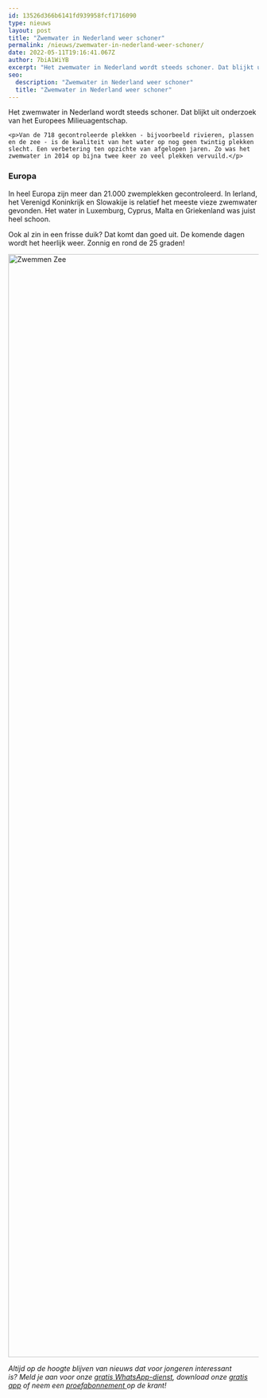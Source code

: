 ```yaml
---
id: 13526d366b6141fd939958fcf1716090
type: nieuws
layout: post
title: "Zwemwater in Nederland weer schoner"
permalink: /nieuws/zwemwater-in-nederland-weer-schoner/
date: 2022-05-11T19:16:41.067Z
author: 7biA1WiYB
excerpt: "Het zwemwater in Nederland wordt steeds schoner. Dat blijkt uit onderzoek van het Europees Milieuagentschap.  "
seo:
  description: "Zwemwater in Nederland weer schoner"
  title: "Zwemwater in Nederland weer schoner"
---
```

Het zwemwater in Nederland wordt steeds schoner. Dat blijkt uit onderzoek van het Europees Milieuagentschap.  

    <p>Van de 718 gecontroleerde plekken - bijvoorbeeld rivieren, plassen en de zee - is de kwaliteit van het water op nog geen twintig plekken slecht. Een verbetering ten opzichte van afgelopen jaren. Zo was het zwemwater in 2014 op bijna twee keer zo veel plekken vervuild.</p>
<h3>Europa</h3>
<p>In heel Europa zijn meer dan 21.000 zwemplekken gecontroleerd. In Ierland, het Verenigd Koninkrijk en Slowakije is relatief het meeste vieze zwemwater gevonden. Het water in Luxemburg, Cyprus, Malta en Griekenland was juist heel schoon.</p>
<p>Ook al zin in een frisse duik? Dat komt dan goed uit. De komende dagen wordt het heerlijk weer. Zonnig en rond de 25 graden!</p>
<p><div class="media media-element-container media-default"><div id="file-417526" class="file file-image file-image-jpeg">

        
  
  <div class="content">
    <img alt="Zwemmen Zee" title="Foto: ANP" height="2217" width="4052" class="media-element file-default" data-delta="1" src="https://7dagen.netlify.app/sites/default/files/ANP-47213155.jpg">  </div>

  
</div>
</div>
<p><em>Altijd op de hoogte blijven van nieuws dat voor jongeren interessant is? Meld je aan voor onze <a href="https://7dagen.netlify.app/whatsapp">gratis WhatsApp-dienst</a>, download onze <a href="https://7dagen.netlify.app/app">gratis app</a> of neem een <a href="https://abonneren.sevendays.nl/abonneren/abonnementen/ae/artikel">proefabonnement </a>op de krant!</em></p>  
